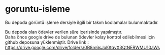 # goruntu-isleme
Bu depoda görüntü işleme dersiyle ilgili bir takım kodlamalar bulunmaktadır.

Bu depoda olan ödevler verilen süre içerisinde yapılmıştır.<br>
Daha önce google drive de bulunan ödevler kolay kontrol edilebilmesi için github deposuna yüklenmiştir.
Drive link : https://drive.google.com/drive/folders/0B8m6sJol0tqvX3QtNERWMU10aWs
